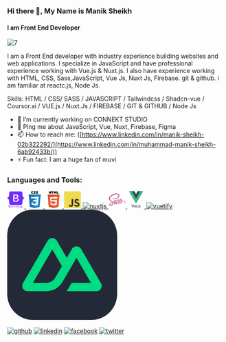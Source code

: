 ### Hi there 👋, My Name is Manik Sheikh
#### I am Front End Developer


![7](https://user-images.githubusercontent.com/91281850/236639792-276e4e9d-c3d5-4caa-bf0a-4e2346fdd10c.png)



I am a Front End developer with industry experience building websites and web applications. I specialize in JavaScript and have professional experience working with Vue.js & Nuxt.js. I also have experience working with HTML, CSS, Sass,JavaScript, Vue Js, Nuxt Js, Firebase. git & github. i am familiar at reactc.js, Node Js.


Skills: HTML / CSS/ SASS / JAVASCRIPT / Tailwindcss / Shadcn-vue / Coursor.ai / VUE.js / Nuxt.Js / FIREBASE / GIT & GITHUB / Node Js

- 🔭 I’m currently working on CONNEKT STUDIO 
- 🌱 Ping me about JavaScript, Vue, Nuxt, Firebase, Figma
- 📫 How to reach me: ([https://www.linkedin.com/in/manik-sheikh-02b322292/](https://www.linkedin.com/in/muhammad-manik-sheikh-6ab92433b/))
- ⚡ Fun fact: I am a huge fan of muvi 

<h3 align="left">Languages and Tools:</h3>
<p align="left"> <a href="https://getbootstrap.com" target="_blank" rel="noreferrer"> <img src="https://raw.githubusercontent.com/devicons/devicon/master/icons/bootstrap/bootstrap-plain-wordmark.svg" alt="bootstrap" width="40" height="40"/> </a> <a href="https://www.w3schools.com/css/" target="_blank" rel="noreferrer"> <img src="https://raw.githubusercontent.com/devicons/devicon/master/icons/css3/css3-original-wordmark.svg" alt="css3" width="40" height="40"/> </a> <a href="https://www.w3.org/html/" target="_blank" rel="noreferrer"> <img src="https://raw.githubusercontent.com/devicons/devicon/master/icons/html5/html5-original-wordmark.svg" alt="html5" width="40" height="40"/> </a> <a href="https://developer.mozilla.org/en-US/docs/Web/JavaScript" target="_blank" rel="noreferrer"> <img src="https://raw.githubusercontent.com/devicons/devicon/master/icons/javascript/javascript-original.svg" alt="javascript" width="40" height="40"/> </a> <a href="https://nuxtjs.org/" target="_blank" rel="noreferrer"> <img src="https://www.vectorlogo.zone/logos/nuxtjs/nuxtjs-icon.svg" alt="nuxtjs" width="40" height="40"/> </a> <a href="https://sass-lang.com" target="_blank" rel="noreferrer"> <img src="https://raw.githubusercontent.com/devicons/devicon/master/icons/sass/sass-original.svg" alt="sass" width="40" height="40"/> </a> <a href="https://vuejs.org/" target="_blank" rel="noreferrer"> <img src="https://raw.githubusercontent.com/devicons/devicon/master/icons/vuejs/vuejs-original-wordmark.svg" alt="vuejs" width="40" height="40"/> </a> <a href="https://vuetifyjs.com/en/" target="_blank" rel="noreferrer"> <img src="https://bestofjs.org/logos/vuetify.svg" alt="vuetify" width="40" height="40"/> </a> <svg xmlns="http://www.w3.org/2000/svg" width="256" height="256" viewBox="0 0 256 256"><g fill="none"><rect width="256" height="256" fill="#242938" rx="60"/><path fill="#00DC82" d="M138.787 189.333h68.772c2.184.001 4.33-.569 6.222-1.652a12.374 12.374 0 0 0 4.554-4.515a12.236 12.236 0 0 0-.006-12.332l-46.185-79.286a12.388 12.388 0 0 0-4.553-4.514a12.53 12.53 0 0 0-12.442 0a12.388 12.388 0 0 0-4.553 4.514l-11.809 20.287l-23.09-39.67a12.386 12.386 0 0 0-4.555-4.513a12.536 12.536 0 0 0-12.444 0a12.391 12.391 0 0 0-4.555 4.513L36.67 170.834a12.245 12.245 0 0 0-1.67 6.165c0 2.165.573 4.292 1.665 6.167a12.374 12.374 0 0 0 4.554 4.515a12.513 12.513 0 0 0 6.222 1.652h43.17c17.104 0 29.718-7.446 38.397-21.973l21.072-36.169l11.287-19.356l33.873 58.142h-45.16l-11.293 19.356Zm-48.88-19.376l-30.127-.007l45.16-77.518l22.533 38.759l-15.087 25.906c-5.764 9.426-12.312 12.86-22.48 12.86Z"/></g></svg>  </p>

[<img src='https://cdn.jsdelivr.net/npm/simple-icons@3.0.1/icons/github.svg' alt='github' height='40'>](https://github.com/maniksheikh)  [<img src='https://cdn.jsdelivr.net/npm/simple-icons@3.0.1/icons/linkedin.svg' alt='linkedin' height='40'>](https://www.linkedin.com/in/manik-sheikh-02b322292/)  [<img src='https://cdn.jsdelivr.net/npm/simple-icons@3.0.1/icons/facebook.svg' alt='facebook' height='40'>](https://www.facebook.com/)  [<img src='https://cdn.jsdelivr.net/npm/simple-icons@3.0.1/icons/twitter.svg' alt='twitter' height='40'>](https://twitter.com/dev_man50733)  


